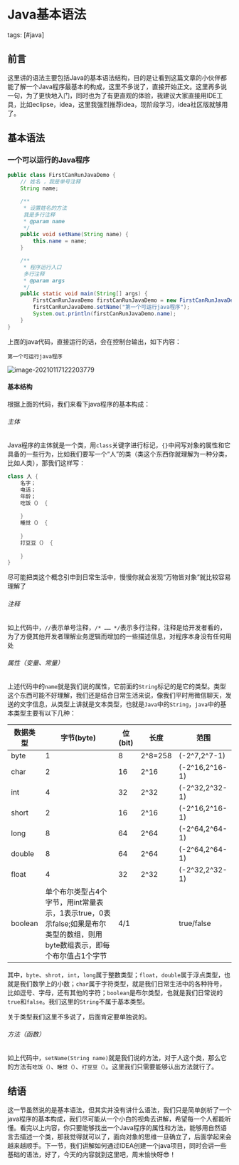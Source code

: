 # Java基本语法
tags: [#java]

## 前言

这里讲的语法主要包括Java的基本语法结构，目的是让看到这篇文章的小伙伴都能了解一个Java程序最基本的构成，这里不多说了，直接开始正文。这里再多说一句，为了更快地入门，同时也为了有更直观的体验，我建议大家直接用IDE工具，比如eclipse，idea，这里我强烈推荐idea，现阶段学习，idea社区版就够用了。

## 基本语法

### 一个可以运行的Java程序

```java
public class FirstCanRunJavaDemo {
    // 姓名 ，我是单号注释
    String name;

    /**
     * 设置姓名的方法
     我是多行注释
     * @param name
     */
    public void setName(String name) {
        this.name = name;
    }

    /**
     * 程序运行入口
     多行注释
     * @param args
     */
    public static void main(String[] args) {
        FirstCanRunJavaDemo firstCanRunJavaDemo = new FirstCanRunJavaDemo();
        firstCanRunJavaDemo.setName("第一个可运行java程序");
        System.out.println(firstCanRunJavaDemo.name);
    }
}
```

上面的java代码，直接运行的话，会在控制台输出，如下内容：

```
第一个可运行java程序
```

![image-20210117122203779](
https://syske-pic-bed.oss-cn-hangzhou.aliyuncs.com/imgs/20210117122203.png)

#### 基本结构

根据上面的代码，我们来看下java程序的基本构成：

###### 主体

Java程序的主体就是一个类，用`class`关键字进行标记，`{}`中间写对象的属性和它具备的一些行为，比如我们要写一个“人”的类（类这个东西你就理解为一种分类，比如人类），那我们这样写：

```java
class 人 {
  	名字；
    电话；
    年龄；
    吃饭（） {
        
    }
    睡觉（） {
        
    }
    打豆豆（） {
        
    }
}
```

尽可能把类这个概念引申到日常生活中，慢慢你就会发现“万物皆对象”就比较容易理解了

###### 注释

如上代码中，`//`表示单号注释，`/* …… */`表示多行注释，注释是给开发者看的，为了方便其他开发者理解业务逻辑而增加的一些描述信息，对程序本身没有任何用处

###### 属性（变量、常量）

上述代码中的`name`就是我们说的属性，它前面的`String`标记的是它的类型。类型这个东西可能不好理解，我们还是结合日常生活来说，像我们平时用微信聊天，发送的文字信息，从类型上讲就是文本类型，也就是`Java`中的`String`，`java`中的基本类型主要有以下几种：

| 数据类型 | 字节(byte)                                                   | 位(bit) | 长度    | 范围           |
| -------- | ------------------------------------------------------------ | ------- | ------- | -------------- |
| byte     | 1                                                            | 8       | 2^8=258 | (-2^7,2^7-1)   |
| char     | 2                                                            | 16      | 2^16    | (-2^16,2^16-1) |
| int      | 4                                                            | 32      | 2^32    | (-2^32,2^32-1) |
| short    | 2                                                            | 16      | 2^16    | (-2^16,2^16-1) |
| long     | 8                                                            | 64      | 2^64    | (-2^64,2^64-1) |
| double   | 8                                                            | 64      | 2^64    | (-2^64,2^64-1) |
| float    | 4                                                            | 32      | 2^32    | (-2^32,2^32-1) |
| boolean  | 单个布尔类型占4个字节，用int常量表示，1表示true，0表示false;如果是布尔类型的数组，则用byte数组表示，即每个布尔值占1个字节 | 4/1     |         | true/false     |

其中，`byte`、`shrot`，`int`，`long`属于整数类型；`float`，`double`属于浮点类型，也就是我们数学上的小数；`char`属于字符类型，就是我们日常生活中的各种符号，比如逗号、字母，还有其他的字符；`boolean`是布尔类型，也就是我们日常说的`true`和`false`。我们这里的`String`不属于基本类型。

关于类型我们这里不多说了，后面肯定要单独说的。

###### 方法（函数）

如上代码中，`setName(String name)`就是我们说的方法，对于人这个类，那么它的方法有`吃饭（）`、`睡觉（）`、`打豆豆（）`。这里我们只需要能够认出方法就行了。



## 结语

这一节虽然说的是基本语法，但其实并没有讲什么语法，我们只是简单剖析了一个java程序的基本构成，我们尽可能从一个小白的视角去讲解，希望每一个人都能听懂。看完以上内容，你只要能够找出一个Java程序的属性和方法，能够用自然语言去描述一个类，那我觉得就可以了，面向对象的思维一旦确立了，后面学起来会越来越顺手。下一节，我们讲解如何通过IDEA创建一个java项目，同时会讲一些基础的语法，好了，今天的内容就到这里吧，周末愉快呀😎！